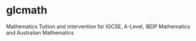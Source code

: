 # glcmath
Mathematics Tuition and intervention for IGCSE, A-Level, IBDP Mathematics and Australian Mathematics
